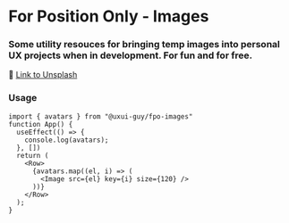 # For Position Only - Images
### Some utility resouces for bringing temp images into personal UX projects when in development. For fun and for free.

:rocket: [Link to Unsplash](https://unsplash.com)

### Usage

```JSX
import { avatars } from "@uxui-guy/fpo-images"
function App() {
  useEffect(() => {
    console.log(avatars);
  }, [])
  return (
    <Row>
      {avatars.map((el, i) => (
        <Image src={el} key={i} size={120} />
      ))}
    </Row>
  );
}
```

